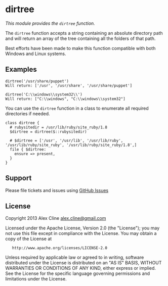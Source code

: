 dirtree
=======

*This module provides the `dirtree` function.*

The `dirtree` function accepts a string containing an absolute directory path
and will return an array of the tree containing all the folders of that path.

Best efforts have been made to make this function compatible with both Windows and Linux systems.

Examples
--------

    dirtree('/usr/share/puppet')
    Will return: ['/usr', '/usr/share', '/usr/share/puppet']

    dirtree('C:\\windows\\system32\\')
    Will return: ["C:\\windows", "C:\\windows\\system32"]

You can use the `dirtree` function in a class to enumerate all required directories if needed.

    class dirtree {
      # rubysitedir = /usr/lib/ruby/site_ruby/1.8
      $dirtree = dirtree($::rubysitedir)

      # $dirtree = ['/usr', '/usr/lib', '/usr/lib/ruby', '/usr/lib/ruby/site_ruby', '/usr/lib/ruby/site_ruby/1.8',]
      file { $dirtree:
        ensure => present,
      }
    }

Support
-------

Please file tickets and issues using [GitHub Issues](https://github.com/AlexCline/dirtree/issues)


License
-------
   Copyright 2013 Alex Cline <alex.cline@gmail.com>

   Licensed under the Apache License, Version 2.0 (the "License");
   you may not use this file except in compliance with the License.
   You may obtain a copy of the License at

       http://www.apache.org/licenses/LICENSE-2.0

   Unless required by applicable law or agreed to in writing, software
   distributed under the License is distributed on an "AS IS" BASIS,
   WITHOUT WARRANTIES OR CONDITIONS OF ANY KIND, either express or implied.
   See the License for the specific language governing permissions and
   limitations under the License.

